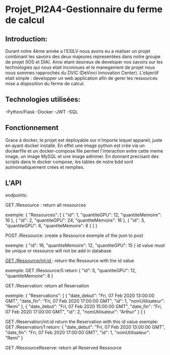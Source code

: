 # Projet_PI2A4-Gestionnaire du ferme de calcul


## Introduction: 

Durant notre 4ème année a l'ESILV nous avons eu a realiser un projet combinant les savoirs des deux majeures representées dans notre groupe de projet (IOS et DIA). Ainsi etant desireux de developer nos savoirs sur les technologies qui nous etait inconnues et le manegement de projet nous nous sommes rapprochés du DVIC (DeVinci Innovation Center). L'objectif etait simple : developper un web application afin de gerer les ressources mise a disposition du ferme de calcul. 

## Technologies utilisées: 

-Python/Flask
-Docker
-JWT
-SQL

## Fonctionnement

Grace à docker, le projet est deployable sur n'importe lequel appareil, juste en ayant docker installé. En effet une image python est crée via un dockerfile et un docker-compose file permet l'interaction entre cette meme image, un image MySQL et une image adminer. En donnant precisant des scripts dans le docker compose, les tables de notre bdd sont autmomatiquement crées et remplies. 

## L'API

endpoints: 

GET /Ressource : return all ressources 

exemple: { "Ressources": [ { "id": 1, "quantiteGPU": 12, "quantiteMemoire": 16 }, { "id": 2, "quantiteGPU": 24, "quantiteMemoire": 16 }, { "id": 3, "quantiteGPU": 6, "quantiteMemoire": 8 } ] }

POST /Ressource: create a Ressource exemple of the json to post

exemple: { "id": 16, "quantiteMemoire": 12, "quantiteGPU": 15 } id value must be unique or ressource will not be add in database

<u>GET /Ressource/int:id </u>: return the Ressource with the id value 

exemple: GET /Ressource/5 return { "id": 5, "quantiteGPU": 12, "quantiteMemoire": 8 }

GET /Reservation: return all Reservation 

exemple: { "Reservations": [ { "date_debut": "Fri, 07 Feb 2020 13:00:00 GMT", "date_fin": "Fri, 07 Feb 2020 17:00:00 GMT", "id": 1, "nomUtilisateur": "Remi" }, { "date_debut": "Fri, 07 Feb 2020 15:00:00 GMT", "date_fin": "Fri, 07 Feb 2020 17:00:00 GMT", "id": 2, "nomUtilisateur": "Arthur" } ] }

GET /Reservation/int:id return the Reservation with this id value exemple: GET /Reservation/1 
return: { "date_debut": "Fri, 07 Feb 2020 13:00:00 GMT", "date_fin": "Fri, 07 Feb 2020 17:00:00 GMT", "id": 1, "nomUtilisateur": "Remi" }

GET /RessourceReserve: return all Reserved Ressource




